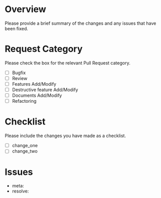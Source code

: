 # Overview
Please provide a brief summary of the changes and any issues that have been fixed.  

# Request Category
Please check the box for the relevant Pull Request category.  

- [ ] Bugfix
- [ ] Review
- [ ] Features Add/Modify
- [ ] Destructive feature Add/Modify
- [ ] Documents Add/Modify
- [ ] Refactoring

# Checklist
Please include the changes you have made as a checklist.
- [ ] change_one
- [ ] change_two

# Issues
- meta: 
- resolve:
